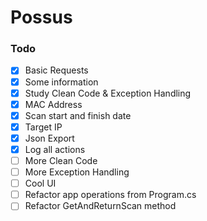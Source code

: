 # Possus

### Todo
- [x] Basic Requests
- [x] Some information
- [x] Study Clean Code & Exception Handling
- [x] MAC Address
- [x] Scan start and finish date
- [x] Target IP
- [x] Json Export 
- [x] Log all actions
- [ ] More Clean Code
- [ ] More Exception Handling
- [ ] Cool UI 
- [ ] Refactor app operations from Program.cs
- [ ] Refactor GetAndReturnScan method
